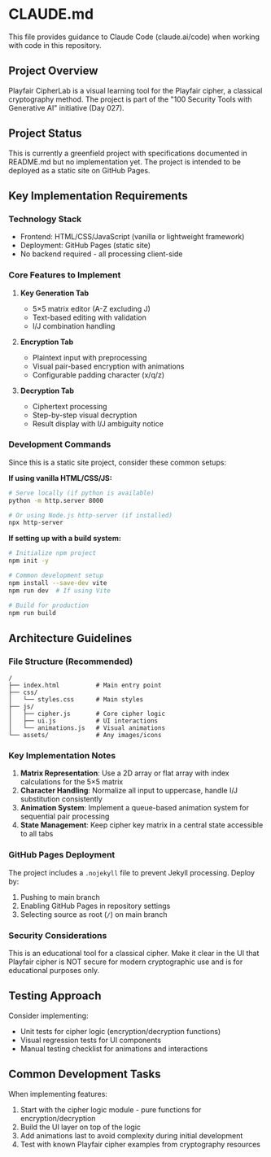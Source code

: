 # CLAUDE.md

This file provides guidance to Claude Code (claude.ai/code) when working with code in this repository.

## Project Overview

Playfair CipherLab is a visual learning tool for the Playfair cipher, a classical cryptography method. The project is part of the "100 Security Tools with Generative AI" initiative (Day 027).

## Project Status

This is currently a greenfield project with specifications documented in README.md but no implementation yet. The project is intended to be deployed as a static site on GitHub Pages.

## Key Implementation Requirements

### Technology Stack
- Frontend: HTML/CSS/JavaScript (vanilla or lightweight framework)
- Deployment: GitHub Pages (static site)
- No backend required - all processing client-side

### Core Features to Implement

1. **Key Generation Tab**
   - 5×5 matrix editor (A-Z excluding J)
   - Text-based editing with validation
   - I/J combination handling

2. **Encryption Tab**
   - Plaintext input with preprocessing
   - Visual pair-based encryption with animations
   - Configurable padding character (x/q/z)

3. **Decryption Tab**
   - Ciphertext processing
   - Step-by-step visual decryption
   - Result display with I/J ambiguity notice

### Development Commands

Since this is a static site project, consider these common setups:

**If using vanilla HTML/CSS/JS:**
```bash
# Serve locally (if python is available)
python -m http.server 8000

# Or using Node.js http-server (if installed)
npx http-server
```

**If setting up with a build system:**
```bash
# Initialize npm project
npm init -y

# Common development setup
npm install --save-dev vite
npm run dev  # If using Vite

# Build for production
npm run build
```

## Architecture Guidelines

### File Structure (Recommended)
```
/
├── index.html          # Main entry point
├── css/
│   └── styles.css      # Main styles
├── js/
│   ├── cipher.js       # Core cipher logic
│   ├── ui.js           # UI interactions
│   └── animations.js   # Visual animations
└── assets/             # Any images/icons
```

### Key Implementation Notes

1. **Matrix Representation**: Use a 2D array or flat array with index calculations for the 5×5 matrix
2. **Character Handling**: Normalize all input to uppercase, handle I/J substitution consistently
3. **Animation System**: Implement a queue-based animation system for sequential pair processing
4. **State Management**: Keep cipher key matrix in a central state accessible to all tabs

### GitHub Pages Deployment

The project includes a `.nojekyll` file to prevent Jekyll processing. Deploy by:
1. Pushing to main branch
2. Enabling GitHub Pages in repository settings
3. Selecting source as root (`/`) on main branch

### Security Considerations

This is an educational tool for a classical cipher. Make it clear in the UI that Playfair cipher is NOT secure for modern cryptographic use and is for educational purposes only.

## Testing Approach

Consider implementing:
- Unit tests for cipher logic (encryption/decryption functions)
- Visual regression tests for UI components
- Manual testing checklist for animations and interactions

## Common Development Tasks

When implementing features:
1. Start with the cipher logic module - pure functions for encryption/decryption
2. Build the UI layer on top of the logic
3. Add animations last to avoid complexity during initial development
4. Test with known Playfair cipher examples from cryptography resources